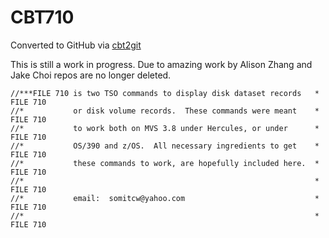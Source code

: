 # CBT710
Converted to GitHub via [cbt2git](https://github.com/wizardofzos/cbt2git)

This is still a work in progress. 
Due to amazing work by Alison Zhang and Jake Choi repos are no longer deleted.

```
//***FILE 710 is two TSO commands to display disk dataset records   *   FILE 710
//*           or disk volume records.  These commands were meant    *   FILE 710
//*           to work both on MVS 3.8 under Hercules, or under      *   FILE 710
//*           OS/390 and z/OS.  All necessary ingredients to get    *   FILE 710
//*           these commands to work, are hopefully included here.  *   FILE 710
//*                                                                 *   FILE 710
//*           email:  somitcw@yahoo.com                             *   FILE 710
//*                                                                 *   FILE 710
```
